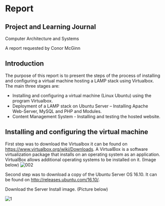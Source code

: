 # Report

## Project and Learning Journal

Computer Architecture and Systems

A report requested by Conor McGinn 

## Introduction

The purpose of this report is to present the steps of the process of installing and configuring a virtual machine hosting a LAMP stack using Virtualbox. The main three stages are:
-	Installing and configuring a virtual machine (Linux Ubuntu) using the program Virtualbox.
-	Deployment of a LAMP stack on Ubuntu Server – Installing Apache Web-Server, MySQL and PHP and Modules.
-	Content Management System -  Installing and testing the hosted website.

## Installing and configuring the virtual machine

First step was to download the Virtualbox it can be found on https://www.virtualbox.org/wiki/Downloads. A VirtualBox is a software virtualization package that installs on an operating system as an application. VirtualBox allows additional operating systems to be installed on it. (Image below)
![002](https://cloud.githubusercontent.com/assets/25640511/25554593/dfbcb228-2cc8-11e7-996d-9171fd9435a5.png)

Second step was to download a copy of the Ubuntu Server OS 16.10. It can be found on http://releases.ubuntu.com/16.10/.

Download the Server Install image. (Picture below)

![1](https://cloud.githubusercontent.com/assets/25640511/25501789/da7a8332-2b8b-11e7-83e7-f3d9096d1e6a.png)
